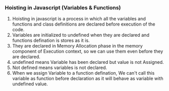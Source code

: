 ### Hoisting in Javascript (Variables & Functions)

1. Hoisting in javascript is a process in which all the variables and functions and class definitions are declared before execution of the code.
2. Variables are initialized to undefined when they are declared and functions defination is stores as it is.
3. They are declared in Memory Allocation phase in the memory component of Execution context, so we can use them even before they are declared.
4. undefined means Variable has been declared but value is not Assigned.
5. Not defined means variables is not declared.
6. When we assign Variable to a function defination, We can't call this variable as function before declaration as it will behave as variable with undefined value.